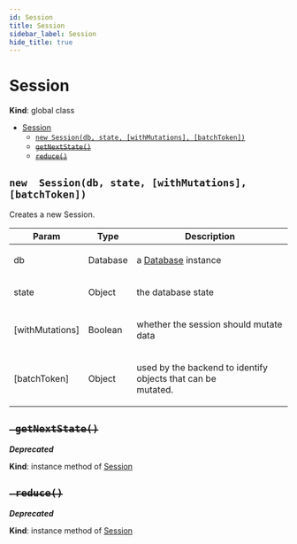 ```yaml
---
id: Session
title: Session
sidebar_label: Session
hide_title: true
---
```


<a name="Session"></a>

#  Session

**Kind**: global class  

* [Session](#.Session)
    * [`new Session(db, state, [withMutations], [batchToken])`](#.Session)
    * ~~[`getNextState()`](#session+getNextState)~~
    * ~~[`reduce()`](#session+reduce)~~


<a name="Session"></a>

## `new  Session(db, state, [withMutations], [batchToken])`

<p>Creates a new Session.</p>


| Param | Type | Description |
| --- | --- | --- |
| db | Database | <p>a [Database](Database) instance</p> |
| state | Object | <p>the database state</p> |
| [withMutations] | Boolean | <p>whether the session should mutate data</p> |
| [batchToken] | Object | <p>used by the backend to identify objects that can be<br> mutated.</p> |


<a name="session+getNextState"></a>

## ~~` getNextState()`~~

***Deprecated***

**Kind**: instance method of [Session](#.Session)  

<a name="session+reduce"></a>

## ~~` reduce()`~~

***Deprecated***

**Kind**: instance method of [Session](#.Session)  

